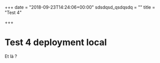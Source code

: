 +++
date = "2018-09-23T14:24:06+00:00"
sdsdqsd_qsdqsdq = ""
title = "Test 4"

+++
# Test 4 deployment local

Et là ?